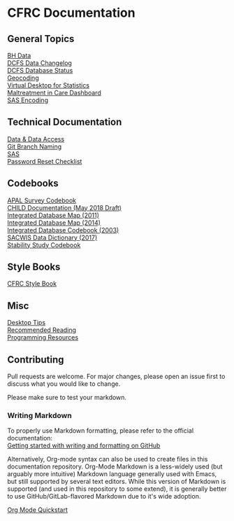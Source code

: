 # CFRC Documentation

## General Topics

[BH Data](docs/bh/bhData.md)  
[DCFS Data Changelog](docs/bh/CHANGELOG.md)  
[DCFS Database Status](docs/data/databases.org)  
[Geocoding](docs/data/databases.org#Geocoding)  
[Virtual Desktop for Statistics](docs/misc/virtualDesktop.org)  
[Maltreatment in Care Dashboard](docs/bh/maltreatmentInCareDashboard.md)  
[SAS Encoding](docs/sas/sasEncoding.md)  

## Technical Documentation

[Data & Data Access](docs/data/README.md)   
[Git Branch Naming](docs/misc/gitBranchNamingConvention.md)  
[SAS](docs/sas/README.md )  
[Password Reset Checklist](docs/misc/passwordResetChecklist.md)  

## Codebooks
[APAL Survey Codebook](codebooks/APAL_Codebook.pdf)  
[CHILD Documentation (May 2018 Draft)](codebooks/CHILD_Documentation_20180525.pdf)  
[Integrated Database Map (2011)](codebooks/Data_Map_revised3.pdf)  
[Integrated Database Map (2014)](codebooks/Data_Map_updated_2014.pdf)  
[Integrated Database Codebook (2003)](codebooks/DCFS_DD120803.pdf)  
[SACWIS Data Dictionary (2017)](codebooks/SACWIS_data_dictionary.pdf)  
[Stability Study Codebook](codebooks/StabilityStudy_Codebook20100518.pdf)  

## Style Books

[CFRC Style Book](docs/stylebooks/cfrcStyleBook.md)  

## Misc

[Desktop Tips](docs/misc/desktopTips.org)  
[Recommended Reading](docs/misc/recommendedReading.org)  
[Programming Resources](docs/misc/programmingResources.org)  

## Contributing

Pull requests are welcome. For major changes, please open an issue first
to discuss what you would like to change.

Please make sure to test your markdown.

### Writing Markdown
To properly use Markdown formatting, please refer to the official documentation:  
[Getting started with writing and formatting on GitHub](https://docs.github.com/en/get-started/writing-on-github/getting-started-with-writing-and-formatting-on-github)  

Alternatively, Org-mode syntax can also be used to create files in this documentation repository. Org-Mode Markdown is a less-widely used (but arguably more intuitive) Markdown language generally used with Emacs, but still supported by several text editors. While this version of Markdown is supported (and used in this repository to some extend), it is generally better to use GitHub/GitLab-flavored Markdown due to it's wide adoption.  

[Org Mode Quickstart](https://orgmode.org/quickstart.html)
